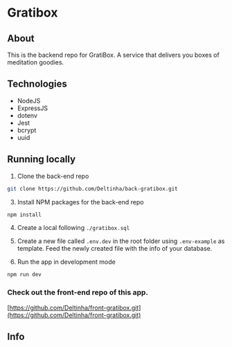 # Gratibox

## About

This is the backend repo for GratiBox. A service that delivers you boxes of meditation goodies.

## Technologies

- NodeJS
- ExpressJS
- dotenv
- Jest
- bcrypt
- uuid

## Running locally

1. Clone the back-end repo

```sh
git clone https://github.com/Deltinha/back-gratibox.git
```

3. Install NPM packages for the back-end repo

```sh
npm install
```

4. Create a local following `./gratibox.sql`

5. Create a new file called `.env.dev` in the root folder using `.env-example` as template. Feed the newly created file with the info of your database.

6. Run the app in development mode

```sh
npm run dev
```

### Check out the front-end repo of this app.

[https://github.com/Deltinha/front-gratibox.git](https://github.com/Deltinha/front-gratibox.git)

## Info
